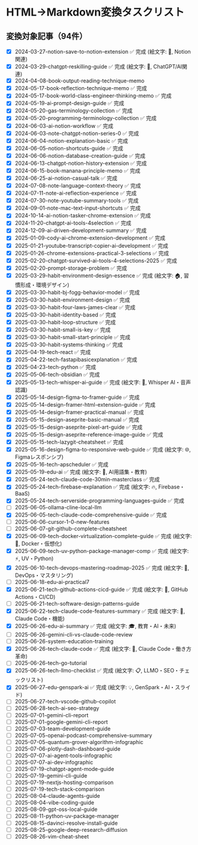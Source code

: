 # HTML→Markdown変換タスクリスト

## 変換対象記事（94件）

- [x] 2024-03-27-notion-save-to-notion-extension ✅ 完成 (絵文字: 🔖, Notion関連)
- [x] 2024-03-29-chatgpt-reskilling-guide ✅ 完成 (絵文字: 🤖, ChatGPT/AI関連)
- [x] 2024-04-08-book-output-reading-technique-memo
- [x] 2024-05-17-book-reflection-technique-memo ✅ 完成
- [x] 2024-05-17-book-world-class-engineer-thinking-memo ✅ 完成
- [x] 2024-05-19-ai-prompt-design-guide ✅ 完成
- [x] 2024-05-20-gas-terminology-collection ✅ 完成
- [x] 2024-05-20-programming-terminology-collection ✅ 完成
- [x] 2024-06-03-ai-notion-workflow ✅ 完成
- [x] 2024-06-03-note-chatgpt-notion-series-0 ✅ 完成
- [x] 2024-06-04-notion-explanation-basic ✅ 完成
- [x] 2024-06-05-notion-shortcuts-guide ✅ 完成
- [x] 2024-06-06-notion-database-creation-guide ✅ 完成
- [x] 2024-06-13-chatgpt-notion-history-extension ✅ 完成
- [x] 2024-06-15-book-manana-principle-memo ✅ 完成
- [x] 2024-06-25-ai-notion-casual-talk ✅ 完成
- [x] 2024-07-08-note-language-context-theory ✅ 完成
- [x] 2024-07-11-note-ai-reflection-experience ✅ 完成
- [x] 2024-07-30-note-youtube-summary-tools ✅ 完成
- [x] 2024-09-01-note-mac-text-input-shortcuts ✅ 完成
- [x] 2024-10-14-ai-notion-tasker-chrome-extension ✅ 完成
- [x] 2024-11-20-chatgpt-ai-tools-4selection ✅ 完成
- [x] 2024-12-09-ai-driven-development-summary ✅ 完成
- [x] 2025-01-09-cody-ai-chrome-extension-development ✅ 完成
- [x] 2025-01-21-youtube-transcript-copier-ai-development ✅ 完成
- [x] 2025-01-26-chrome-extensions-practical-3-selections ✅ 完成
- [x] 2025-02-20-chatgpt-survived-ai-tools-4-selections-2025 ✅ 完成
- [x] 2025-02-20-prompt-storage-problem ✅ 完成
- [x] 2025-03-29-habit-environment-design-essence ✅ 完成 (絵文字: 🏠, 習慣形成・環境デザイン)
- [x] 2025-03-30-habit-bj-fogg-behavior-model ✅ 完成
- [x] 2025-03-30-habit-environment-design ✅ 完成
- [x] 2025-03-30-habit-four-laws-james-clear ✅ 完成
- [x] 2025-03-30-habit-identity-based ✅ 完成
- [x] 2025-03-30-habit-loop-structure ✅ 完成
- [x] 2025-03-30-habit-small-is-key ✅ 完成
- [x] 2025-03-30-habit-small-start-principle ✅ 完成
- [x] 2025-03-30-habit-systems-thinking ✅ 完成
- [x] 2025-04-19-tech-react ✅ 完成
- [x] 2025-04-22-tech-fastapibasicexplanation ✅ 完成
- [x] 2025-04-23-tech-python ✅ 完成
- [x] 2025-05-06-tech-obsidian ✅ 完成
- [x] 2025-05-13-tech-whisper-ai-guide ✅ 完成 (絵文字: 🎤, Whisper AI・音声認識)
- [x] 2025-05-14-design-figma-to-framer-guide ✅ 完成
- [x] 2025-05-14-design-framer-html-extension-guide ✅ 完成
- [x] 2025-05-14-design-framer-practical-manual ✅ 完成
- [x] 2025-05-15-design-aseprite-basic-manual ✅ 完成
- [x] 2025-05-15-design-aseprite-pixel-art-guide ✅ 完成
- [x] 2025-05-15-design-aseprite-reference-image-guide ✅ 完成
- [x] 2025-05-15-tech-lazygit-cheatsheet ✅ 完成
- [x] 2025-05-16-design-figma-to-responsive-web-guide ✅ 完成 (絵文字: 🌐, Figmaレスポンシブ)
- [x] 2025-05-16-tech-apscheduler ✅ 完成
- [x] 2025-05-19-edu-ai ✅ 完成 (絵文字: 🧠, AI用語集・教育)
- [x] 2025-05-24-tech-claude-code-30min-masterclass ✅ 完成
- [x] 2025-05-24-tech-firebase-explanation ✅ 完成 (絵文字: 🔥, Firebase・BaaS)
- [x] 2025-05-24-tech-serverside-programming-languages-guide ✅ 完成
- [ ] 2025-06-05-ollama-cline-local-llm
- [x] 2025-06-05-tech-claude-code-comprehensive-guide ✅ 完成
- [ ] 2025-06-06-cursor-1-0-new-features
- [ ] 2025-06-07-git-github-complete-cheatsheet
- [x] 2025-06-09-tech-docker-virtualization-complete-guide ✅ 完成 (絵文字: 🐳, Docker・仮想化)
- [x] 2025-06-09-tech-uv-python-package-manager-comp ✅ 完成 (絵文字: ⚡, UV・Python)
- [x] 2025-06-10-tech-devops-mastering-roadmap-2025 ✅ 完成 (絵文字: 🚀, DevOps・マスタリング)
- [ ] 2025-06-18-edu-ai-practical7
- [x] 2025-06-21-tech-github-actions-cicd-guide ✅ 完成 (絵文字: 🔄, GitHub Actions・CI/CD)
- [ ] 2025-06-21-tech-software-design-patterns-guide
- [x] 2025-06-22-tech-claude-code-features-summary ✅ 完成 (絵文字: 🤖, Claude Code・機能)
- [x] 2025-06-26-edu-ai-summary ✅ 完成 (絵文字: 🎓, 教育・AI・未来)
- [ ] 2025-06-26-gemini-cli-vs-claude-code-review
- [ ] 2025-06-26-system-education-training
- [x] 2025-06-26-tech-claude-code ✅ 完成 (絵文字: 💼, Claude Code・働き方革命)
- [ ] 2025-06-26-tech-go-tutorial
- [x] 2025-06-26-tech-llmo-checklist ✅ 完成 (絵文字: 📋, LLMO・SEO・チェックリスト)
- [x] 2025-06-27-edu-genspark-ai ✅ 完成 (絵文字: 💡, GenSpark・AI・スライド)
- [ ] 2025-06-27-tech-vscode-github-copilot
- [ ] 2025-06-28-tech-ai-seo-strategy
- [ ] 2025-07-01-gemini-cli-report
- [ ] 2025-07-01-google-gemini-cli-report
- [ ] 2025-07-03-team-development-guide
- [ ] 2025-07-05-openai-podcast-comprehensive-summary
- [ ] 2025-07-05-quantum-grover-algorithm-infographic
- [ ] 2025-07-06-plotly-dash-dashboard-guide
- [ ] 2025-07-07-ai-agent-tools-infographic
- [ ] 2025-07-07-ai-dev-infographic
- [ ] 2025-07-19-chatgpt-agent-mode-guide
- [ ] 2025-07-19-gemini-cli-guide
- [ ] 2025-07-19-nextjs-hosting-comparison
- [ ] 2025-07-19-tech-stack-comparison
- [ ] 2025-08-04-claude-agents-guide
- [ ] 2025-08-04-vibe-coding-guide
- [ ] 2025-08-09-gpt-oss-local-guide
- [ ] 2025-08-11-python-uv-package-manager
- [ ] 2025-08-15-davinci-resolve-install-guide
- [ ] 2025-08-25-google-deep-research-diffusion
- [ ] 2025-08-26-vim-cheat-sheet
